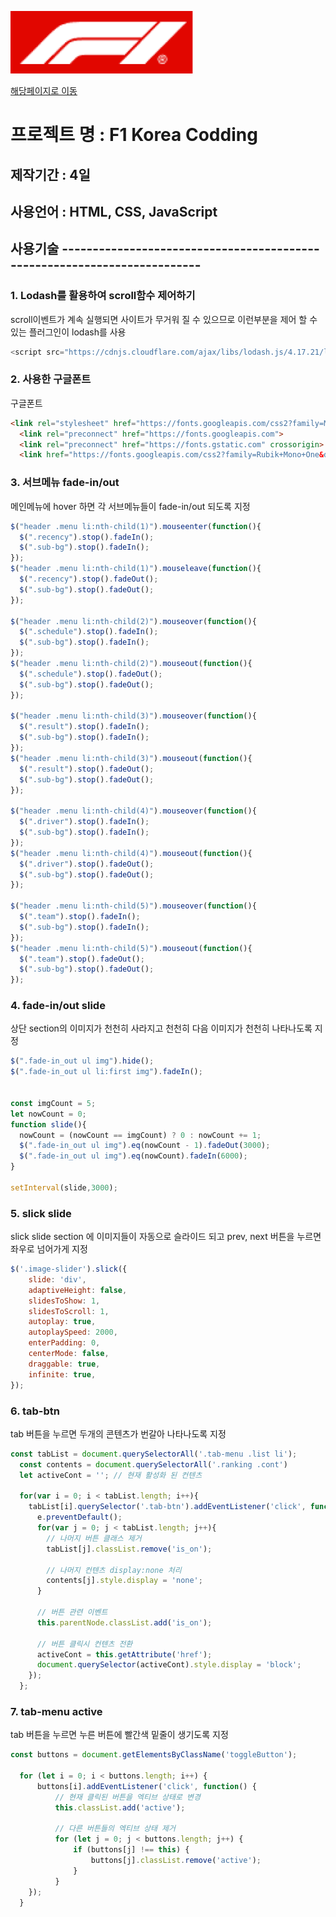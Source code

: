 [![F1-Korea](./images/header_logo.png)](https://github.com/ehdrbdla777/New-F1-Korea.git)

[해당페이지로 이동](https://github.com/ehdrbdla777/New-F1-Korea.git)

# 프로젝트 명 : F1 Korea Codding

## 제작기간 : 4일 

## 사용언어 : HTML, CSS, JavaScript

## 사용기술 -------------------------------------------------------------------------

### 1. Lodash를 활용하여 scroll함수 제어하기
scroll이벤트가 계속 실행되면 사이트가 무거워 질 수 있으므로 이런부분을 제어 할 수 있는 플러그인이 lodash를 사용
```javascript
<script src="https://cdnjs.cloudflare.com/ajax/libs/lodash.js/4.17.21/lodash.min.js" integrity="sha512-WFN04846sdKMIP5LKNphMaWzU7YpMyCU245etK3g/2ARYbPK9Ub18eG+ljU96qKRCWh+quCY7yefSmlkQw1ANQ==" crossorigin="anonymous" referrerpolicy="no-referrer"></script>
```

### 2. 사용한 구글폰트
구글폰트
```html
<link rel="stylesheet" href="https://fonts.googleapis.com/css2?family=Material+Symbols+Outlined:opsz,wght,FILL,GRAD@20..48,100..700,0..1,-50..200" />
  <link rel="preconnect" href="https://fonts.googleapis.com">
  <link rel="preconnect" href="https://fonts.gstatic.com" crossorigin>
  <link href="https://fonts.googleapis.com/css2?family=Rubik+Mono+One&display=swap" rel="stylesheet">
```

### 3. 서브메뉴 fade-in/out
메인메뉴에 hover 하면 각 서브메뉴들이 fade-in/out 되도록 지정
```javascript
$("header .menu li:nth-child(1)").mouseenter(function(){
  $(".recency").stop().fadeIn();
  $(".sub-bg").stop().fadeIn();
});
$("header .menu li:nth-child(1)").mouseleave(function(){
  $(".recency").stop().fadeOut();
  $(".sub-bg").stop().fadeOut();
});

$("header .menu li:nth-child(2)").mouseover(function(){
  $(".schedule").stop().fadeIn();
  $(".sub-bg").stop().fadeIn();
});
$("header .menu li:nth-child(2)").mouseout(function(){
  $(".schedule").stop().fadeOut();
  $(".sub-bg").stop().fadeOut();
});

$("header .menu li:nth-child(3)").mouseover(function(){
  $(".result").stop().fadeIn();
  $(".sub-bg").stop().fadeIn();
});
$("header .menu li:nth-child(3)").mouseout(function(){
  $(".result").stop().fadeOut();
  $(".sub-bg").stop().fadeOut();
});

$("header .menu li:nth-child(4)").mouseover(function(){
  $(".driver").stop().fadeIn();
  $(".sub-bg").stop().fadeIn();
});
$("header .menu li:nth-child(4)").mouseout(function(){
  $(".driver").stop().fadeOut();
  $(".sub-bg").stop().fadeOut();
});

$("header .menu li:nth-child(5)").mouseover(function(){
  $(".team").stop().fadeIn();
  $(".sub-bg").stop().fadeIn();
});
$("header .menu li:nth-child(5)").mouseout(function(){
  $(".team").stop().fadeOut();
  $(".sub-bg").stop().fadeOut();
});
```

### 4. fade-in/out slide
상단 section의 이미지가 천천히 사라지고 천천히 다음 이미지가 천천히 나타나도록 지정
```javascript
$(".fade-in_out ul img").hide();
$(".fade-in_out ul li:first img").fadeIn();


const imgCount = 5;
let nowCount = 0;
function slide(){
  nowCount = (nowCount == imgCount) ? 0 : nowCount += 1;
  $(".fade-in_out ul img").eq(nowCount - 1).fadeOut(3000);
  $(".fade-in_out ul img").eq(nowCount).fadeIn(6000); 
}

setInterval(slide,3000);
```

### 5. slick slide
slick slide section 에 이미지들이 자동으로 슬라이드 되고 prev, next 버튼을 누르면 좌우로 넘어가게 지정
```javascript
$('.image-slider').slick({
	slide: 'div',
	adaptiveHeight: false,
	slidesToShow: 1,
	slidesToScroll: 1,
	autoplay: true,
	autoplaySpeed: 2000,
	enterPadding: 0,
	centerMode: false,
	draggable: true,
	infinite: true,
});
```

### 6. tab-btn
tab 버튼을 누르면 두개의 콘텐츠가 번갈아 나타나도록 지정
```javascript
const tabList = document.querySelectorAll('.tab-menu .list li');
  const contents = document.querySelectorAll('.ranking .cont')
  let activeCont = ''; // 현재 활성화 된 컨텐츠

  for(var i = 0; i < tabList.length; i++){
    tabList[i].querySelector('.tab-btn').addEventListener('click', function(e){
      e.preventDefault();
      for(var j = 0; j < tabList.length; j++){
        // 나머지 버튼 클래스 제거
        tabList[j].classList.remove('is_on');

        // 나머지 컨텐츠 display:none 처리
        contents[j].style.display = 'none';
      }

      // 버튼 관련 이벤트
      this.parentNode.classList.add('is_on');

      // 버튼 클릭시 컨텐츠 전환
      activeCont = this.getAttribute('href');
      document.querySelector(activeCont).style.display = 'block';
    });
  };
```

### 7. tab-menu active
tab 버튼을 누르면 누른 버튼에 빨간색 밑줄이 생기도록 지정
```javascript
const buttons = document.getElementsByClassName('toggleButton');

  for (let i = 0; i < buttons.length; i++) {
      buttons[i].addEventListener('click', function() {
          // 현재 클릭된 버튼을 엑티브 상태로 변경
          this.classList.add('active');

          // 다른 버튼들의 엑티브 상태 제거
          for (let j = 0; j < buttons.length; j++) {
              if (buttons[j] !== this) {
                  buttons[j].classList.remove('active');
              }
          }
    });
  }
```

